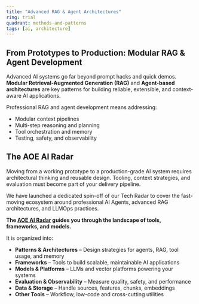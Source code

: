 ```yaml
---
title: "Advanced RAG & Agent Architectures"
ring: trial
quadrant: methods-and-patterns
tags: [ai, architecture]
---
```


## From Prototypes to Production: Modular RAG & Agent Development

Advanced AI systems go far beyond prompt hacks and quick demos.  
**Modular Retrieval-Augmented Generation (RAG)** and **Agent-based architectures** are key patterns for building reliable, extensible, and context-aware AI applications.

Professional RAG and agent development means addressing:

- Modular context pipelines  
- Multi-step reasoning and planning  
- Tool orchestration and memory  
- Testing, safety, and observability

## The AOE AI Radar

Moving from a working prototype to a production-grade AI system requires architectural thinking and reusable design. Tooling, context strategies, and evaluation must become part of your delivery pipeline.

We have launched a dedicated spin-off of our Tech Radar to cover the fast-moving ecosystem around professional AI Agents, advanced RAG architectures, and LLMOps practices.

 **The [AOE AI Radar](https://ai-radar.aoe.com/) guides you through the landscape of tools, frameworks, and models.**

 It is organized into:

- **Patterns & Architectures** – Design strategies for agents, RAG, tool usage, and memory  
- **Frameworks** – Tools to build scalable, maintainable AI applications  
- **Models & Platforms** – LLMs and vector platforms powering your systems  
- **Evaluation & Observability** – Measure quality, safety, and performance  
- **Data & Storage** – Handle sources, features, chunks, embeddings  
- **Other Tools** – Workflow, low-code and cross-cutting utilities  


